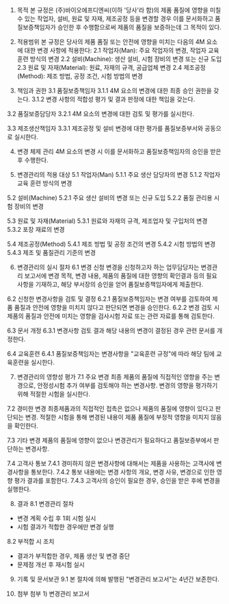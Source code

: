 1. 목적
본 규정은 (주)바이오에프디엔씨(이하 '당사'라 함)의 제품 품질에 영향을 미칠 수 있는 작업자, 설비, 원료 및 자재, 제조공정 등을 변경할 경우 이를 문서화하고 품질보증책임자가 승인한 후 수행함으로써 제품의 품질을 보증하는데 그 목적이 있다.

2. 적용범위
본 규정은 당사의 제품 품질 또는 안전에 영향을 미치는 다음의 4M 요소에 대한 변경 사항에 적용한다:
2.1 작업자(Man): 주요 작업자의 변경, 작업자 교육 훈련 방식의 변경
2.2 설비(Machine): 생산 설비, 시험 장비의 변경 또는 신규 도입
2.3 원료 및 자재(Material): 원료, 자재의 규격, 공급업체 변경
2.4 제조공정(Method): 제조 방법, 공정 조건, 시험 방법의 변경

3. 책임과 권한
3.1 품질보증책임자
3.1.1 4M 요소의 변경에 대한 최종 승인 권한을 갖는다.
3.1.2 변경 사항의 적합성 평가 및 결과 판정에 대한 책임을 갖는다.

3.2 품질보증담당자
3.2.1 4M 요소의 변경에 대한 검토 및 평가를 실시한다.

3.3 제조생산책임자
3.3.1 제조공정 및 설비 변경에 대한 평가를 품질보증부서와 공동으로 실시한다.

4. 변경 체제 관리
4M 요소의 변경 시 이를 문서화하고 품질보증책임자의 승인을 받은 후 수행한다.

5. 변경관리의 적용 대상
5.1 작업자(Man)
5.1.1 주요 생산 담당자의 변경
5.1.2 작업자 교육 훈련 방식의 변경

5.2 설비(Machine)
5.2.1 주요 생산 설비의 변경 또는 신규 도입
5.2.2 품질 관리용 시험 장비의 변경

5.3 원료 및 자재(Material)
5.3.1 원료와 자재의 규격, 제조업자 및 구입처의 변경
5.3.2 포장 재료의 변경

5.4 제조공정(Method)
5.4.1 제조 방법 및 공정 조건의 변경
5.4.2 시험 방법의 변경
5.4.3 제조 및 품질관리 기준의 변경

6. 변경관리의 실시 절차
6.1 변경 신청
변경을 신청하고자 하는 업무담당자는 변경관리 보고서에 변경 목적, 변경 내용, 제품의 품질에 대한 영향의 확인결과 등의 필요사항을 기재하고, 해당 부서장의 승인을 얻어 품질보증책임자에게 제출한다.

6.2 신청한 변경사항을 검토 및 결정
6.2.1 품질보증책임자는 변경 여부를 검토하여 제품 품질과 안전에 영향을 미치지 않다고 판단되면 변경을 승인한다.
6.2.2 변경 검토 시 제품의 품질과 안전에 미치는 영향을 검사시험 자료 또는 관련 자료를 통해 검토한다.

6.3 문서 개정
6.3.1 변경사항 검토 결과 해당 내용의 변경이 결정된 경우 관련 문서를 개정한다.

6.4 교육훈련
6.4.1 품질보증책임자는 변경사항을 "교육훈련 규정"에 따라 해당 팀에 교육훈련을 실시한다.

7. 변경관리의 영향성 평가
7.1 주요 변경
최종 제품의 품질에 직접적인 영향을 주는 변경으로, 안정성시험 추가 여부를 검토해야 하는 변경사항. 변경의 영향을 평가하기 위해 적절한 시험을 실시한다.

7.2 경미한 변경
최종제품과의 직접적인 접촉은 없으나 제품의 품질에 영향이 있다고 판단되는 변경. 적절한 시험을 통해 변경된 내용이 제품 품질에 부정적 영향을 미치지 않음을 확인한다.

7.3 기타 변경
제품의 품질에 영향이 없으나 변경관리가 필요하다고 품질보증부에서 판단하는 변경사항.

7.4 고객사 통보
7.4.1 경미하지 않은 변경사항에 대해서는 제품을 사용하는 고객사에 변경사항을 통보한다.
7.4.2 통보 내용에는 변경 사항의 개요, 변경 사유, 변경으로 인한 영향 평가 결과를 포함한다.
7.4.3 고객사의 승인이 필요한 경우, 승인을 받은 후에 변경을 실행한다.

8. 결과
8.1 변경관리 절차
- 변경 계획 수립 후 1회 시험 실시
- 시험 결과가 적합한 경우에만 변경 실행

8.2 부적합 시 조치
- 결과가 부적합한 경우, 제품 생산 및 변경 중단
- 문제점 개선 후 재시험 실시

9. 기록 및 문서보관
9.1 본 절차에 의해 발행된 "변경관리 보고서"는 4년간 보존한다.

10. 첨부
첨부 1) 변경관리 보고서